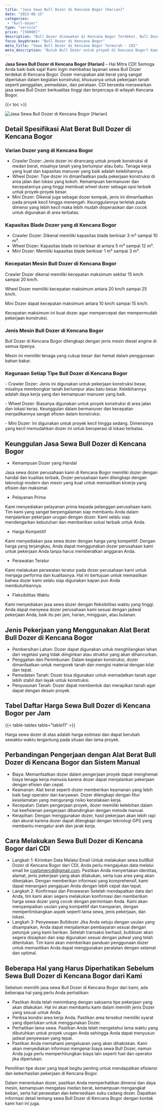 ```yaml
---
title: "Jasa Sewa Bull Dozer di Kencana Bogor [Harian]"
date: "2023-08-15"
categories:
 - "bull-dozer"
type: "service"
price: "[50000]"
description: "Bull Dozer disewakan di Kencana Bogor Terdekat. Bull Dozer ini menjadi solusi utama dalam proyek pembangunan sebagai alat berat powerful dan andal. Dapatkan informasi lengkap dengan menghubungi kami."
focus_keyphrase: "Bull Dozer di Kencana Bogor"
meta_title: "Sewa Bull Dozer di Kencana Bogor Termurah - CDI"
meta_description: "Butuh Bull Dozer untuk proyek di Kencana Bogor? Kami adalah solusi tepat dengan harga kompetitif. Dapatkan penawaran sekarang."
---
```


**Jasa Sewa Bull Dozer di Kencana Bogor [Harian]** – Hai Mitra CDI! Semoga Anda baik-baik saja! Kami ingin membahas layanan sewa Bull Dozer terdekat di Kencana Bogor. Dozer merupakan alat berat yang sangat diperlukan dalam kegiatan konstruksi, khususnya untuk pekerjaan tanah seperti penggalian, pemadatan, dan perataan. CDI bersedia menawarkan jasa sewa Bull Dozer berkualitas tinggi dan terpercaya di wilayah Kencana Bogor.

{{< toc >}}

![Jasa Sewa Bull Dozer di Kencana Bogor [Harian]](/images/bull-dozer/bull-dozer-02.jpg)

## Detail Spesifikasi Alat Berat Bull Dozer di Kencana Bogor

### Varian Dozer yang di Kencana Bogor

*   Crawler Dozer: Jenis dozer ini dirancang untuk proyek konstruksi di medan berat, misalnya tanah yang berlumpur atau batu. Tenaga kerja yang kuat dan kapasitas manuver yang baik adalah kelebihannya.
*   Wheel Dozer: Tipe dozer ini dimanfaatkan pada pekerjaan konstruksi di area jalan dan lokasi yang kokoh. Kemampuan bermanuver dan kecepatannya yang tinggi membuat wheel dozer sebagai opsi terbaik untuk proyek-proyek besar.
*   Mini Dozer: Dikenal juga sebagai dozer kompak, jenis ini dimanfaatkan pada proyek kecil hingga menengah. Keunggulannya terletak pada dimensi yang lebih kecil maka lebih mudah dioperasikan dan cocok untuk digunakan di area terbatas.

### Kapasitas Blade Dozer yang di Kencana Bogor

*   Crawler Dozer: Dikenal memiliki kapasitas blade berkisar 3 m³ sampai 10 m³.
*   Wheel Dozer: Kapasitas blade ini berkisar di antara 5 m³ sampai 12 m³.
*   Mini Dozer: Memiliki kapasitas blade berkisar 1 m³ sampai 3 m³.

### Kecepatan Mesin Bull Dozer di Kencana Bogor

Crawler Dozer dikenal memiliki kecepatan maksimum sekitar 15 km/h sampai 20 km/h.

Wheel Dozer memiliki kecepatan maksimum antara 20 km/h sampai 25 km/h.

Mini Dozer dapat kecepatan maksimum antara 10 km/h sampai 15 km/h.

Kecepatan maksimum ini buat dozer agar mempercepat dan mempermudah pekerjaan konstruksi.

### Jenis Mesin Bull Dozer di Kencana Bogor

Bull Dozer di Kencana Bogor dilengkapi dengan jenis mesin diesel engine di semua tipenya.

Mesin ini memiliki tenaga yang cukup besar dan hemat dalam penggunaan bahan bakar.

### Kegunaan Setiap Tipe Bull Dozer di Kencana Bogor

\- Crawler Dozer: Jenis ini digunakan untuk pekerjaan konstruksi besar, misalnya membongkar tanah berlumpur atau batu besar. Kelebihannya adalah daya kerja yang dan kemampuan manuver yang baik.

\- Wheel Dozer: Biasanya digunakan untuk proyek konstruksi di area jalan dan lokasi keras. Keunggulan dalam bermanuver dan kecepatan menjadikannya sangat efisien dalam konstruksi.

\- Mini Dozer: Ini digunakan untuk proyek kecil hingga sedang. Dimensinya yang kecil memudahkan dozer ini untuk beroperasi di lokasi terbatas.

## Keunggulan Jasa Sewa Bull Dozer di Kencana Bogor

*   Kemampuan Dozer yang Handal

Jasa sewa dozer perusahaan kami di Kencana Bogor memiliki dozer dengan handal dan kualitas terbaik. Dozer perusahaan kami dilengkapi dengan teknologi modern dan mesin yang kuat untuk memastikan kinerja yang efisien dan maksimal.
*   Pelayanan Prima

Kami menyediakan pelayanan prima kepada pelanggan perusahaan kami. Tim kami yang sangat berpengalaman siap membantu Anda dalam menjalankan pekerjaan urugan dengan dozer. Kami selalu siap mendengarkan kebutuhan dan memberikan solusi terbaik untuk Anda.
*   Harga Kompetitif

Kami menyediakan jasa sewa dozer dengan harga yang kompetitif. Dengan harga yang terjangkau, Anda dapat menggunakan dozer perusahaan kami untuk pekerjaan Anda tanpa harus memberatkan anggaran Anda.
*   Perawatan Teratur

Kami melakukan perawatan teratur pada dozer perusahaan kami untuk menjaga performa dan kualitasnya. Hal ini bertujuan untuk memastikan bahwa dozer kami selalu siap digunakan kapan pun Anda membutuhkannya.
*   Fleksibilitas Waktu

Kami menyediakan jasa sewa dozer dengan fleksibilitas waktu yang tinggi. Anda dapat menyewa dozer perusahaan kami sesuai dengan jadwal pekerjaan Anda, baik itu per jam, harian, mingguan, atau bulanan.

## Jenis Pekerjaan yang Menggunakan Alat Berat Bull Dozer di Kencana Bogor

*   Pembersihan Lahan: Dozer dapat digunakan untuk menghilangkan lahan dari vegetasi yang tidak diinginkan atau struktur yang akan dihancurkan.
*   Penggalian dan Penimbunan: Dalam kegiatan konstruksi, dozer dimanfaatkan untuk mengorek tanah dan mengisi material dengan kilat dan tepat.
*   Pemadatan Tanah: Dozer bisa digunakan untuk memadatkan tanah agar lebih stabil dan layak untuk konstruksi.
*   Penyusunan Tanah: Dozer dapat membentuk dan merapikan tanah agar dapat dengan desain proyek.

## Tabel Daftar Harga Sewa Bull Dozer di Kencana Bogor per Jam

{{< table-tables table="table11" >}}

Harga sewa dozer di atas adalah harga estimasi dan dapat berubah sewaktu-waktu tergantung pada situasi dan lama proyek.

## Perbandingan Pengerjaan dengan Alat Berat Bull Dozer di Kencana Bogor dan Sistem Manual

*   Biaya: Memanfaatkan dozer dalam pengerjaan proyek dapat menghemat biaya tenaga kerja manusia karena dozer dapat menjalankan pekerjaan dengan efisien dan cepat.
*   Keamanan: Alat berat seperti dozer memberikan keamanan yang lebih baik bagi operator dan karyawan. Dozer dilengkapi dengan fitur keselamatan yang mengurangi risiko kecelakaan kerja.
*   Kecepatan: Dalam pengerjaan proyek, dozer memiliki kelebihan dalam hal keefisienan pengerjaan dibandingkan dengan metode manual.
*   Kerapihan: Dengan menggunakan dozer, hasil pekerjaan akan lebih rapi dan akurat karena dozer dapat dilengkapi dengan teknologi GPS yang membantu mengatur arah dan jarak kerja.

## Cara Melakukan Sewa Bull Dozer di Kencana Bogor dari CDI

*   Langkah 1: Kirimkan Data Melalui Email
Untuk melakukan sewa bullBull Dozer di Kencana Bogor dari CDI, Anda perlu mengajukan data melalui email ke customercdi@gmail.com. Pastikan Anda menyertakan identitas, alamat, jenis pekerjaan yang akan dilakukan, serta luas area yang akan dikerjakan. Dengan memberikan informasi yang komprehensif, kami dapat menangani pengajuan Anda dengan lebih cepat dan tepat.
*   Langkah 2: Konfirmasi dan Penawaran
Setelah mendapatkan data dari Anda, tim kami akan segera melakukan konfirmasi dan memberikan harga sewa dozer yang cocok dengan permintaan Anda. Kami akan menyampaikan usulan yang kompetitif dan transparan, dengan mempertimbangkan aspek seperti lama sewa, jenis pekerjaan, dan lokasi.
*   Langkah 3: Penyewaan Bulldozer
Jika Anda setuju dengan usulan yang disampaikan, Anda dapat menjalankan pembayaran sesuai dengan petunjuk yang kami berikan. Setelah transaksi berhasil, bulldozer akan segera disiapkan dan siap digunakan sesuai dengan jadwal yang telah ditentukan. Tim kami akan memberikan panduan penggunaan dozer untuk memastikan Anda dapat menggunakan peralatan dengan selamat dan optimal.

## Beberapa Hal yang Harus Diperhatikan Sebelum Sewa Bull Dozer di Kencana Bogor dari Kami

Sebelum memilih jasa sewa Bull Dozer di Kencana Bogor dari kami, ada beberapa hal yang perlu Anda perhatikan:

*   Pastikan Anda telah menimbang dengan saksama tipe pekerjaan yang akan dilakukan. Hal ini akan membantu kami dalam memilih jenis Dozer yang sesuai untuk Anda.
*   Periksa kondisi area kerja Anda. Pastikan area tersebut memiliki syarat yang diperlukan untuk menggunakan Dozer.
*   Perhatikan lama sewa. Pastikan Anda telah mengetahui lama waktu yang dibutuhkan untuk proyek urugan Anda sehingga Anda dapat menyusun jadwal penyewaan yang tepat.
*   Pastikan Anda memahami pengeluaran yang akan dihabiskan. Kami akan menyediakan informasi mengenai biaya sewa Bull Dozer, namun Anda juga perlu memperhitungkan biaya lain seperti fuel dan operator jika diperlukan.

Pemilihan tipe dozer yang tepat begitu penting untuk mendapatkan efisiensi dan keberhasilan pekerjaan di Kencana Bogor.

Dalam menentukan dozer, pastikan Anda memperhatikan dimensi dan daya mesin, kemampuan mengatasi medan berat, kemampuan mengangkat beban, serta hal perawatan dan ketersediaan suku cadang dozer. Dapatkan informasi detail tentang sewa Bull Dozer di Kencana Bogor dengan kontak kami hari ini juga.